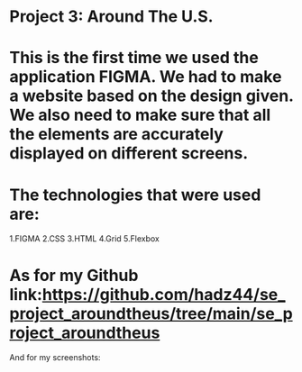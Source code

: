# Project 3: Around The U.S.

# This is the first time we used the application FIGMA. We had to make a website based on the design given. We also need to make sure that all the elements are accurately displayed on different screens.

# The technologies that were used are:

1.FIGMA
2.CSS
3.HTML
4.Grid
5.Flexbox

# As for my Github link:https://github.com/hadz44/se_project_aroundtheus/tree/main/se_project_aroundtheus

And for my screenshots:
